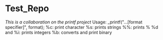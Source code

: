 # Test_Repo
*This is a collaboration on the printf project*
Usage: _printf("...[format specifier]", format);
%c: print character
%s: prints strings
%%: prints %
%d and %i: prints integers
%b: converts and print binary
